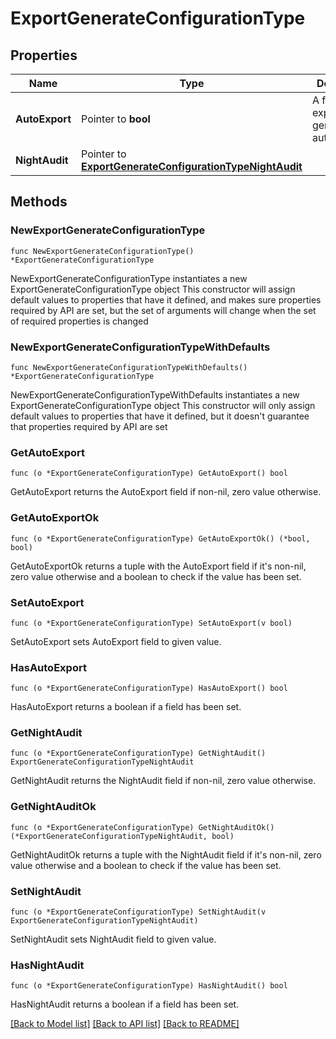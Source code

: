 # ExportGenerateConfigurationType

## Properties

Name | Type | Description | Notes
------------ | ------------- | ------------- | -------------
**AutoExport** | Pointer to **bool** | A flag to set export to generate automatically. | [optional] 
**NightAudit** | Pointer to [**ExportGenerateConfigurationTypeNightAudit**](ExportGenerateConfigurationTypeNightAudit.md) |  | [optional] 

## Methods

### NewExportGenerateConfigurationType

`func NewExportGenerateConfigurationType() *ExportGenerateConfigurationType`

NewExportGenerateConfigurationType instantiates a new ExportGenerateConfigurationType object
This constructor will assign default values to properties that have it defined,
and makes sure properties required by API are set, but the set of arguments
will change when the set of required properties is changed

### NewExportGenerateConfigurationTypeWithDefaults

`func NewExportGenerateConfigurationTypeWithDefaults() *ExportGenerateConfigurationType`

NewExportGenerateConfigurationTypeWithDefaults instantiates a new ExportGenerateConfigurationType object
This constructor will only assign default values to properties that have it defined,
but it doesn't guarantee that properties required by API are set

### GetAutoExport

`func (o *ExportGenerateConfigurationType) GetAutoExport() bool`

GetAutoExport returns the AutoExport field if non-nil, zero value otherwise.

### GetAutoExportOk

`func (o *ExportGenerateConfigurationType) GetAutoExportOk() (*bool, bool)`

GetAutoExportOk returns a tuple with the AutoExport field if it's non-nil, zero value otherwise
and a boolean to check if the value has been set.

### SetAutoExport

`func (o *ExportGenerateConfigurationType) SetAutoExport(v bool)`

SetAutoExport sets AutoExport field to given value.

### HasAutoExport

`func (o *ExportGenerateConfigurationType) HasAutoExport() bool`

HasAutoExport returns a boolean if a field has been set.

### GetNightAudit

`func (o *ExportGenerateConfigurationType) GetNightAudit() ExportGenerateConfigurationTypeNightAudit`

GetNightAudit returns the NightAudit field if non-nil, zero value otherwise.

### GetNightAuditOk

`func (o *ExportGenerateConfigurationType) GetNightAuditOk() (*ExportGenerateConfigurationTypeNightAudit, bool)`

GetNightAuditOk returns a tuple with the NightAudit field if it's non-nil, zero value otherwise
and a boolean to check if the value has been set.

### SetNightAudit

`func (o *ExportGenerateConfigurationType) SetNightAudit(v ExportGenerateConfigurationTypeNightAudit)`

SetNightAudit sets NightAudit field to given value.

### HasNightAudit

`func (o *ExportGenerateConfigurationType) HasNightAudit() bool`

HasNightAudit returns a boolean if a field has been set.


[[Back to Model list]](../README.md#documentation-for-models) [[Back to API list]](../README.md#documentation-for-api-endpoints) [[Back to README]](../README.md)


